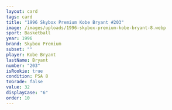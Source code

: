 ```yaml
---
layout: card
tags: card
title: "1996 Skybox Premium Kobe Bryant #203"
image: /images/uploads/1996-skybox-premium-kobe-bryant-8.webp
sport: Basketball
year: 1996
brand: Skybox Premium
subset: ""
player: Kobe Bryant
lastName: Bryant
number: "203"
isRookie: true
condition: PSA 8
toGrade: false
value: 32
displayCase: "6"
order: 10
---
```

